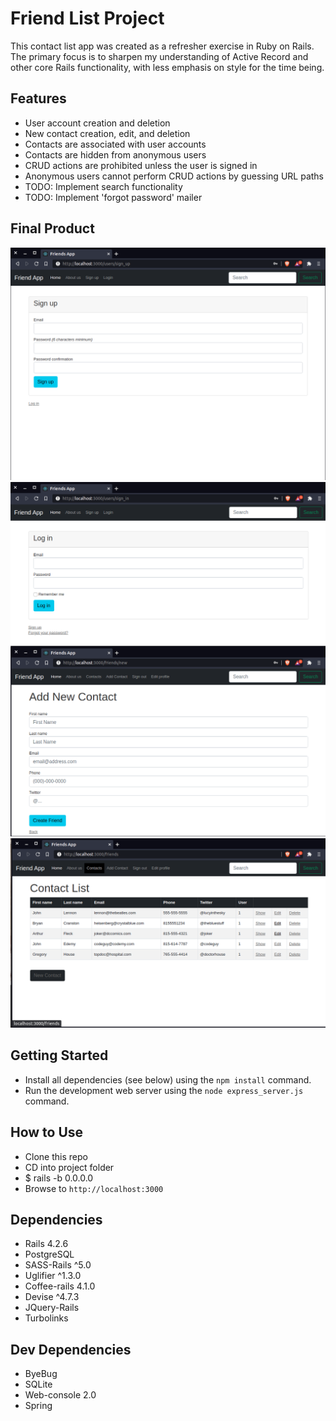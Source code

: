 # Friend List Project

This contact list app was created as a refresher exercise in Ruby on Rails. The primary focus is to sharpen my understanding of Active Record and other core Rails functionality, with less emphasis on style for the time being. 

## Features

- User account creation and deletion
- New contact creation, edit, and deletion
- Contacts are associated with user accounts
- Contacts are hidden from anonymous users
- CRUD actions are prohibited unless the user is signed in
- Anonymous users cannot perform CRUD actions by guessing URL paths
- TODO: Implement search functionality
- TODO: Implement 'forgot password' mailer

## Final Product

!["Sign up"](https://github.com/rjlmacfarlane/friends-list/blob/master/docs/signup.png)
!["Login"](https://github.com/rjlmacfarlane/friends-list/blob/master/docs/login.png)
!["Add a Friend"](https://github.com/rjlmacfarlane/friends-list/blob/master/docs/newcontact.png)
!["Contact List"](https://github.com/rjlmacfarlane/friends-list/blob/master/docs/contacts.png)

## Getting Started

- Install all dependencies (see below) using the `npm install` command.
- Run the development web server using the `node express_server.js` command.

## How to Use

- Clone this repo
- CD into project folder
- $ rails -b 0.0.0.0
- Browse to `http://localhost:3000`

## Dependencies

- Rails 4.2.6
- PostgreSQL
- SASS-Rails ^5.0
- Uglifier ^1.3.0
- Coffee-rails 4.1.0
- Devise ^4.7.3
- JQuery-Rails
- Turbolinks

## Dev Dependencies

- ByeBug
- SQLite
- Web-console 2.0
- Spring